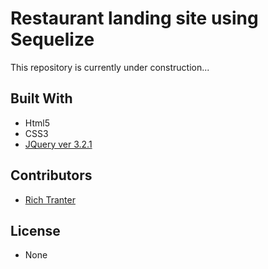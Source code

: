 # Restaurant landing site using Sequelize

This repository is currently under construction...

## Built With

* Html5
* CSS3
* [JQuery ver 3.2.1](https://code.jquery.com/)

## Contributors

* [Rich Tranter](https://github.com/Richt2566/)

## License

* None
